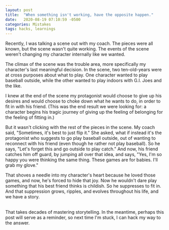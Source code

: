 ```yaml
---
layout: post
title:  "When something isn't working, have the opposite happen."
date:   2020-08-19 07:10:59 -0500
categories: Mistakes
tags: hacks, learnings
---
```

Recently, I was talking a scene out with my coach. The pieces were all known, but the scene wasn't quite working. The events of the scene weren't changing my character internally like we wanted.

The climax of the scene was the trouble area, more specifically my character's last meaningful decision. In the scene, two ten-old-years were at cross purposes about what to play. One character wanted to play baseball outside, while the other wanted to play indoors with G.I. Joes and the like. 

I knew at the end of the scene my protagonist would choose to give up his desires and would choose to choke down what he wants to do, in order to fit in with his friend. (This was the end result we were looking for: a character begins his tragic journey of giving up the feeling of belonging for the feeling of fitting in.)

But it wasn't clicking with the rest of the pieces in the scene. My coach said, "Sometimes, it's best to just flip it." She asked, what if instead it's the protagonist who suggests to go play baseball outside, out of wanting to reconnect with his friend (even though he rather not play baseball). So he says, "Let's forget this and go outside to play catch." And now, his friend catches him off guard, by jumping all over that idea, and says, "Yes, I'm so happy you were thinking the same thing. These games are for babies. I'll grab my glove."

That shoves a needle into my character's heart because he loved those games, and now, he's forced to hide that joy. Now he wouldn't dare play something that his best friend thinks is childish. So he suppresses to fit in. And that suppression grows, ripples, and evolves throughout his life, and we have a story.

<br>
That takes decades of mastering storytelling. In the meantime, perhaps this post will serve as a reminder, so next time I'm stuck, I can hack my way to the answer.